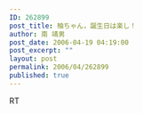 ```yaml
---
ID: 262899
post_title: 柚ちゃん，誕生日は楽し！
author: 南 靖男
post_date: 2006-04-19 04:19:00
post_excerpt: ""
layout: post
permalink: 2006/04/262899
published: true
---
```

RT